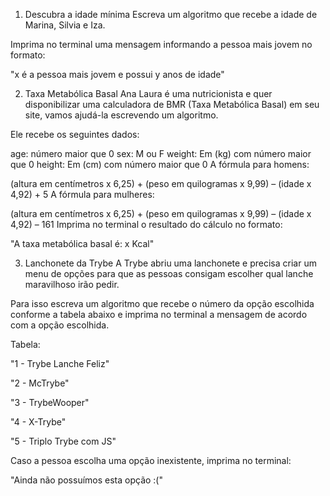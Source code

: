 1. Descubra a idade mínima
Escreva um algoritmo que recebe a idade de Marina, Silvia e Iza.

Imprima no terminal uma mensagem informando a pessoa mais jovem no formato:

"x é a pessoa mais jovem e possui y anos de idade"

2. Taxa Metabólica Basal
Ana Laura é uma nutricionista e quer disponibilizar uma calculadora de BMR (Taxa Metabólica Basal) em seu site, vamos ajudá-la escrevendo um algoritmo.

Ele recebe os seguintes dados:

age: número maior que 0
sex: M ou F
weight: Em (kg) com número maior que 0
height: Em (cm) com número maior que 0
A fórmula para homens:

(altura em centímetros x 6,25) + (peso em quilogramas x 9,99) – (idade x 4,92) + 5
A fórmula para mulheres:

(altura em centímetros x 6,25) + (peso em quilogramas x 9,99) – (idade x 4,92) – 161
Imprima no terminal o resultado do cálculo no formato:

"A taxa metabólica basal é: x Kcal"

3. Lanchonete da Trybe
A Trybe abriu uma lanchonete e precisa criar um menu de opções para que as pessoas consigam escolher qual lanche maravilhoso irão pedir.

Para isso escreva um algoritmo que recebe o número da opção escolhida conforme a tabela abaixo e imprima no terminal a mensagem de acordo com a opção escolhida.

Tabela:

"1 - Trybe Lanche Feliz"

"2 - McTrybe"

"3 - TrybeWooper"

"4 - X-Trybe"

"5 - Triplo Trybe com JS"

Caso a pessoa escolha uma opção inexistente, imprima no terminal:

"Ainda não possuímos esta opção :("